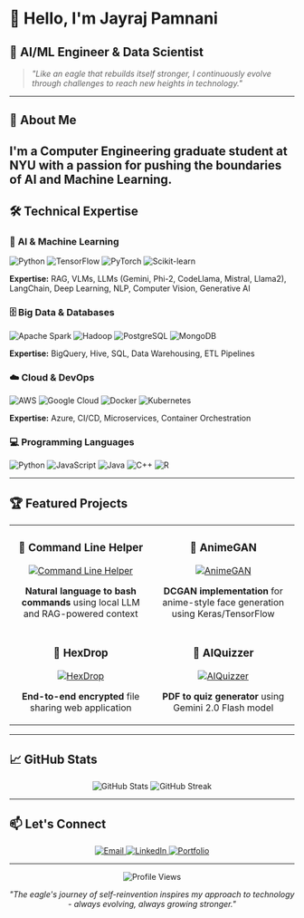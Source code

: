 # 👋 Hello, I'm Jayraj Pamnani

## 🚀 **AI/ML Engineer & Data Scientist**

> *"Like an eagle that rebuilds itself stronger, I continuously evolve through challenges to reach new heights in technology."*

---

## 🎯 **About Me**

I'm a **Computer Engineering graduate student at NYU** with a passion for pushing the boundaries of AI and Machine Learning.
---

## 🛠️ **Technical Expertise**

### 🤖 **AI & Machine Learning**
![Python](https://img.shields.io/badge/Python-3776AB?style=for-the-badge&logo=python&logoColor=white)
![TensorFlow](https://img.shields.io/badge/TensorFlow-FF6F00?style=for-the-badge&logo=tensorflow&logoColor=white)
![PyTorch](https://img.shields.io/badge/PyTorch-EE4C2C?style=for-the-badge&logo=pytorch&logoColor=white)
![Scikit-learn](https://img.shields.io/badge/scikit--learn-F7931E?style=for-the-badge&logo=scikit-learn&logoColor=white)

**Expertise:** RAG, VLMs, LLMs (Gemini, Phi-2, CodeLlama, Mistral, Llama2), LangChain, Deep Learning, NLP, Computer Vision, Generative AI

### 🗄️ **Big Data & Databases**
![Apache Spark](https://img.shields.io/badge/Apache_Spark-E25A1C?style=for-the-badge&logo=apache-spark&logoColor=white)
![Hadoop](https://img.shields.io/badge/Hadoop-66CCFF?style=for-the-badge&logo=apache-hadoop&logoColor=white)
![PostgreSQL](https://img.shields.io/badge/PostgreSQL-316192?style=for-the-badge&logo=postgresql&logoColor=white)
![MongoDB](https://img.shields.io/badge/MongoDB-4EA94B?style=for-the-badge&logo=mongodb&logoColor=white)

**Expertise:** BigQuery, Hive, SQL, Data Warehousing, ETL Pipelines

### ☁️ **Cloud & DevOps**
![AWS](https://img.shields.io/badge/AWS-232F3E?style=for-the-badge&logo=amazon-aws&logoColor=white)
![Google Cloud](https://img.shields.io/badge/Google_Cloud-4285F4?style=for-the-badge&logo=google-cloud&logoColor=white)
![Docker](https://img.shields.io/badge/Docker-2496ED?style=for-the-badge&logo=docker&logoColor=white)
![Kubernetes](https://img.shields.io/badge/Kubernetes-326CE5?style=for-the-badge&logo=kubernetes&logoColor=white)

**Expertise:** Azure, CI/CD, Microservices, Container Orchestration

### 💻 **Programming Languages**
![Python](https://img.shields.io/badge/Python-3776AB?style=for-the-badge&logo=python&logoColor=white)
![JavaScript](https://img.shields.io/badge/JavaScript-F7DF1E?style=for-the-badge&logo=javascript&logoColor=black)
![Java](https://img.shields.io/badge/Java-ED8B00?style=for-the-badge&logo=openjdk&logoColor=white)
![C++](https://img.shields.io/badge/C%2B%2B-00599C?style=for-the-badge&logo=c%2B%2B&logoColor=white)
![R](https://img.shields.io/badge/R-276DC3?style=for-the-badge&logo=r&logoColor=white)

---

## 🏆 **Featured Projects**

<table>
  <tr>
    <td width="50%">
      <h3 align="center">🤖 Command Line Helper</h3>
      <p align="center">
        <a href="https://github.com/jayrajpamnani/CommandLineHelper" target="_blank">
          <img src="https://github-readme-stats.vercel.app/api/pin/?username=jayrajpamnani&repo=CommandLineHelper&theme=radical" alt="Command Line Helper" />
        </a>
      </p>
      <p align="center">
        <strong>Natural language to bash commands</strong> using local LLM and RAG-powered context
      </p>
    </td>
    <td width="50%">
      <h3 align="center">🎨 AnimeGAN</h3>
      <p align="center">
        <a href="https://github.com/jayrajpamnani/AnimeGAN" target="_blank">
          <img src="https://github-readme-stats.vercel.app/api/pin/?username=jayrajpamnani&repo=AnimeGAN&theme=radical" alt="AnimeGAN" />
        </a>
      </p>
      <p align="center">
        <strong>DCGAN implementation</strong> for anime-style face generation using Keras/TensorFlow
      </p>
    </td>
  </tr>
  <tr>
    <td width="50%">
      <h3 align="center">🔐 HexDrop</h3>
      <p align="center">
        <a href="https://github.com/jayrajpamnani/HexDrop" target="_blank">
          <img src="https://github-readme-stats.vercel.app/api/pin/?username=jayrajpamnani&repo=HexDrop&theme=radical" alt="HexDrop" />
        </a>
      </p>
      <p align="center">
        <strong>End-to-end encrypted</strong> file sharing web application
      </p>
    </td>
    <td width="50%">
      <h3 align="center">🧠 AIQuizzer</h3>
      <p align="center">
        <a href="https://github.com/jayrajpamnani/AIQuizzer" target="_blank">
          <img src="https://github-readme-stats.vercel.app/api/pin/?username=jayrajpamnani&repo=AIQuizzer&theme=radical" alt="AIQuizzer" />
        </a>
      </p>
      <p align="center">
        <strong>PDF to quiz generator</strong> using Gemini 2.0 Flash model
      </p>
    </td>
  </tr>
</table>

---

## 📈 **GitHub Stats**

<div align="center">
  <img src="https://github-readme-stats.vercel.app/api?username=jayrajpamnani&show_icons=true&theme=radical" alt="GitHub Stats" />
  <img src="https://streak-stats.demolab.com/?user=jayrajpamnani&theme=radical" alt="GitHub Streak" />
</div>

---

## 📫 **Let's Connect**

<div align="center">
  <a href="mailto:jmp10051@nyu.edu">
    <img src="https://img.shields.io/badge/Email-D14836?style=for-the-badge&logo=gmail&logoColor=white" alt="Email" />
  </a>
  <a href="https://www.linkedin.com/in/jayrajpamnani">
    <img src="https://img.shields.io/badge/LinkedIn-0077B5?style=for-the-badge&logo=linkedin&logoColor=white" alt="LinkedIn" />
  </a>
  <a href="https://jayrajpamnani.github.io">
    <img src="https://img.shields.io/badge/Portfolio-FF5722?style=for-the-badge&logo=todoist&logoColor=white" alt="Portfolio" />
  </a>
</div>

---

<div align="center">
  <img src="https://komarev.com/ghpvc/?username=jayrajpamnani&style=flat-square&color=blue" alt="Profile Views" />
  
  *"The eagle's journey of self-reinvention inspires my approach to technology - always evolving, always growing stronger."*
</div>
